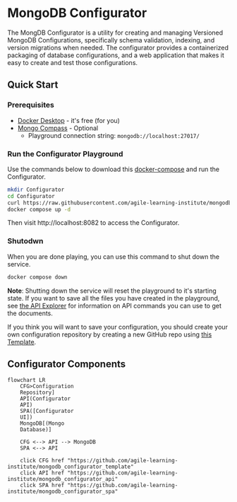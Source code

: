 # MongoDB Configurator

The MongDB Configurator is a utility for creating and managing Versioned MongoDB Configurations, specifically schema validation, indexing, and version migrations when needed. The configurator provides a containerized packaging of database configurations, and a web application that makes it easy to create and test those configurations. 

## Quick Start

### Prerequisites
- [Docker Desktop](https://docs.docker.com/get-started/get-docker/) - it's free (for you)
- [Mongo Compass](https://www.mongodb.com/try/download/compass) - Optional
  - Playground connection string: ``mongodb://localhost:27017/``

### Run the Configurator Playground
Use the commands below to download this [docker-compose](./docker-compose.yaml) and run the Configurator. 
```bash
mkdir Configurator
cd Configurator
curl https://raw.githubusercontent.com/agile-learning-institute/mongodb_configurator/refs/heads/main/docker-compose.yaml > docker-compose.yaml
docker compose up -d
```
Then visit http://localhost:8082 to access the Configurator. 

### Shutodwn
When you are done playing, you can use this command to shut down the service.
```bash
docker compose down
```

**Note**: Shutting down the service will reset the playground to it's starting state. If you want to save all the files you have created in the playground, see [the API Explorer](http://localhost:8081/docs/index.html) for information on API commands you can use to get the documents. 

If you think you will want to save your configuration, you should create your own configuration repository by creating a new GitHub repo using [this Template](https://github.com/agile-learning-institute/mongodb_configurator_template).

## Configurator Components
```mermaid
flowchart LR
    CFG>Configuration 
    Repository]
    API(Configurator
    API)
    SPA([Configurator 
    UI])
    MongoDB[(Mongo 
    Database)]

    CFG <--> API --> MongoDB
    SPA <--> API

    click CFG href "https://github.com/agile-learning-institute/mongodb_configurator_template"
    click API href "https://github.com/agile-learning-institute/mongodb_configurator_api"
    click SPA href "https://github.com/agile-learning-institute/mongodb_configurator_spa"
```
